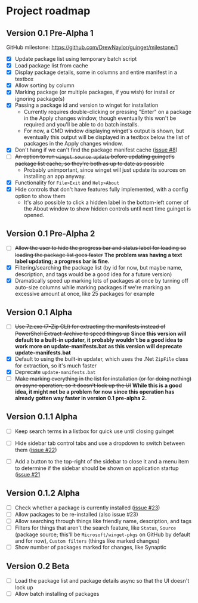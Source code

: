 # Project roadmap

## Version 0.1 Pre-Alpha 1

GitHub milestone:
https://github.com/DrewNaylor/guinget/milestone/1

- [X] Update package list using temporary batch script
- [X] Load package list from cache
- [X] Display package details, some in columns and entire manifest in a textbox
- [X] Allow sorting by column
- [X] Marking package (or multiple packages, if you wish) for install or ignoring package(s)
- [X] Passing a package id and version to winget for installation
  - Currently requires double-clicking or pressing "Enter" on a package in the Apply changes window, though eventually this won't be required and you'll be able to do batch installs.
  - For now, a CMD window displaying winget's output is shown, but eventually this output will be displayed in a textbox below the list of packages in the Apply changes window.
- [X] Don't hang if we can't find the package manifest cache ([issue #8](https://github.com/DrewNaylor/guinget/issues/8))
- [ ] ~~An option to run `winget source update` before updating guinget's package list cache, so they're both as up to date as possible~~
  - Probably unimportant, since winget will just update its sources on installing an app anyway.
- [X] Functionality for `File>Exit` and `Help>About`
- [X] Hide controls that don't have features fully implemented, with a config option to show them
  - It's also possible to click a hidden label in the bottom-left corner of the About window to show hidden controls until next time guinget is opened.

## Version 0.1 Pre-Alpha 2

- [ ] ~~Allow the user to hide the progress bar and status label for loading so loading the package list goes faster~~ **The problem was having a text label updating; a progress bar is fine.**
- [X] Filtering/searching the package list (by id for now, but maybe name, description, and tags would be a good idea for a future version)
- [X] Dramatically speed up marking lots of packages at once by turning off auto-size columns while marking packages if we're marking an excessive amount at once, like 25 packages for example

## Version 0.1 Alpha

- [ ] ~~Use 7z.exe (7-Zip CLI) for extracting the manifests instead of PowerShell Extract-Archive to speed things up~~ **Since this version will default to a built-in updater, it probably wouldn't be a good idea to work more on update-manifests.bat as this version will deprecate update-manifests.bat**
- [X] Default to using the built-in updater, which uses the .Net `ZipFile` class for extraction, so it's much faster
- [X] Deprecate `update-manifests.bat`
- [ ] ~~Make marking everything in the list for installation (or for doing nothing) an async operation, so it doesn't lock up the UI~~ **While this is a good idea, it might not be a problem for now since this operation has already gotten way faster in version 0.1 pre-alpha 2.**

## Version 0.1.1 Alpha

- [ ] Keep search terms in a listbox for quick use until closing guinget
- [ ] Hide sidebar tab control tabs and use a dropdown to switch between them ([issue #22](https://github.com/DrewNaylor/guinget/issues/22))
- [ ] Add a button to the top-right of the sidebar to close it and a menu item to determine if the sidebar should be shown on application startup ([issue #21](https://github.com/DrewNaylor/guinget/issues/21)


## Version 0.1.2 Alpha

- [ ] Check whether a package is currently installed ([issue #23](https://github.com/DrewNaylor/guinget/issues/23))
- [ ] Allow packages to be re-installed (also issue #23)
- [ ] Allow searching through things like friendly name, description, and tags
- [ ] Filters for things that aren't the search feature, like `Status`, `Source` (package source; this'll be `Microsoft/winget-pkgs` on GitHub by default and for now), `Custom filters` (things like marked changes)
- [ ] Show number of packages marked for changes, like Synaptic

## Version 0.2 Beta

- [ ] Load the package list and package details async so that the UI doesn't lock up
- [ ] Allow batch installing of packages
